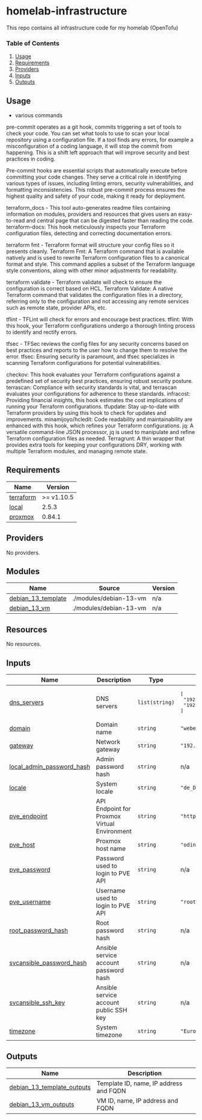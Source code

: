 # homelab-infrastructure
This repo contains all infrastructure code for my homelab (OpenTofu)

### Table of Contents
1. [Usage](#usage)
2. [Requirements](#requirements)
3. [Providers](#Providers)
4. [Inputs](#inputs)
5. [Outputs](#outputs)

## Usage

* various commands

pre-commit operates as a git hook, commits triggering a set of tools to check your code. You can set what tools to use to scan your local repository using a configuration file. If a tool finds any errors, for example a misconfiguration of a coding language, it will stop the commit from happening. This is a shift left approach that will improve security and best practices in coding.

Pre-commit hooks are essential scripts that automatically execute before committing your code changes. They serve a critical role in identifying various types of issues, including linting errors, security vulnerabilities, and formatting inconsistencies. This robust pre-commit process ensures the highest quality and safety of your code, making it ready for deployment.


terraform_docs - This tool auto-generates readme files containing information on modules, providers and resources that gives users an easy-to-read and central page that can be digested faster than reading the code.
terraform-docs: This hook meticulously inspects your Terraform configuration files, detecting and correcting documentation errors.

terraform fmt - Terraform format will structure your config files so it presents cleanly.
Terraform Fmt: A Terraform command that is available natively and is used to rewrite Terraform configuration files to a canonical format and style. This command applies a subset of the Terraform language style conventions, along with other minor adjustments for readability.

terraform validate - Terraform validate will check to ensure the configuration is correct based on HCL.
Terraform Validate: A native Terraform command that validates the configuration files in a directory, referring only to the configuration and not accessing any remote services such as remote state, provider APIs, etc.

tflint - TFLint will check for errors and encourage best practices.
tflint: With this hook, your Terraform configurations undergo a thorough linting process to identify and rectify errors.

tfsec - TFSec reviews the config files for any security concerns based on best practices and reports to the user how to change them to resolve the error.
tfsec: Ensuring security is paramount, and tfsec specializes in scanning Terraform configurations for potential vulnerabilities.

checkov: This hook evaluates your Terraform configurations against a predefined set of security best practices, ensuring robust security posture.
terrascan: Compliance with security standards is vital, and terrascan evaluates your configurations for adherence to these standards.
infracost: Providing financial insights, this hook estimates the cost implications of running your Terraform configurations.
tfupdate: Stay up-to-date with Terraform providers by using this hook to check for updates and improvements.
minamijoyo/hcledit: Code readability and maintainability are enhanced with this hook, which refines your Terraform configurations.
jq: A versatile command-line JSON processor, jq is used to manipulate and refine Terraform configuration files as needed.
Terragrunt: A thin wrapper that provides extra tools for keeping your configurations DRY, working with multiple Terraform modules, and managing remote state.


<!-- BEGIN_TF_DOCS -->
## Requirements

| Name | Version |
|------|---------|
| <a name="requirement_terraform"></a> [terraform](#requirement\_terraform) | >= v1.10.5 |
| <a name="requirement_local"></a> [local](#requirement\_local) | 2.5.3 |
| <a name="requirement_proxmox"></a> [proxmox](#requirement\_proxmox) | 0.84.1 |

## Providers

No providers.

## Modules

| Name | Source | Version |
|------|--------|---------|
| <a name="module_debian_13_template"></a> [debian\_13\_template](#module\_debian\_13\_template) | ./modules/debian-13-vm | n/a |
| <a name="module_debian_13_vm"></a> [debian\_13\_vm](#module\_debian\_13\_vm) | ./modules/debian-13-vm | n/a |

## Resources

No resources.

## Inputs

| Name | Description | Type | Default | Required |
|------|-------------|------|---------|:--------:|
| <a name="input_dns_servers"></a> [dns\_servers](#input\_dns\_servers) | DNS servers | `list(string)` | <pre>[<br/>  "192.168.178.11",<br/>  "192.168.178.1"<br/>]</pre> | no |
| <a name="input_domain"></a> [domain](#input\_domain) | Domain name | `string` | `"webernet-online.de"` | no |
| <a name="input_gateway"></a> [gateway](#input\_gateway) | Network gateway | `string` | `"192.168.178.1"` | no |
| <a name="input_local_admin_password_hash"></a> [local\_admin\_password\_hash](#input\_local\_admin\_password\_hash) | Admin password hash | `string` | n/a | yes |
| <a name="input_locale"></a> [locale](#input\_locale) | System locale | `string` | `"de_DE.UTF-8"` | no |
| <a name="input_pve_endpoint"></a> [pve\_endpoint](#input\_pve\_endpoint) | API Endpoint for Proxmox Virtual Environment | `string` | `"https://192.168.178.31:8006"` | no |
| <a name="input_pve_host"></a> [pve\_host](#input\_pve\_host) | Proxmox host name | `string` | `"odin"` | no |
| <a name="input_pve_password"></a> [pve\_password](#input\_pve\_password) | Password used to login to PVE API | `string` | n/a | yes |
| <a name="input_pve_username"></a> [pve\_username](#input\_pve\_username) | Username used to login to PVE API | `string` | `"root@pam"` | no |
| <a name="input_root_password_hash"></a> [root\_password\_hash](#input\_root\_password\_hash) | Root password hash | `string` | n/a | yes |
| <a name="input_svcansible_password_hash"></a> [svcansible\_password\_hash](#input\_svcansible\_password\_hash) | Ansible service account password hash | `string` | n/a | yes |
| <a name="input_svcansible_ssh_key"></a> [svcansible\_ssh\_key](#input\_svcansible\_ssh\_key) | Ansible service account public SSH key | `string` | n/a | yes |
| <a name="input_timezone"></a> [timezone](#input\_timezone) | System timezone | `string` | `"Europe/Berlin"` | no |

## Outputs

| Name | Description |
|------|-------------|
| <a name="output_debian_13_template_outputs"></a> [debian\_13\_template\_outputs](#output\_debian\_13\_template\_outputs) | Template ID, name, IP address and FQDN |
| <a name="output_debian_13_vm_outputs"></a> [debian\_13\_vm\_outputs](#output\_debian\_13\_vm\_outputs) | VM ID, name, IP address and FQDN |
<!-- END_TF_DOCS -->
